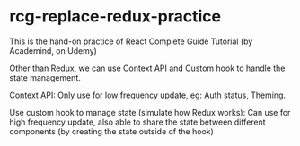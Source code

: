 # rcg-replace-redux-practice
This is the hand-on practice of React Complete Guide Tutorial (by Academind, on Udemy)

Other than Redux, we can use Context API and Custom hook to handle the state management. 

Context API: 
Only use for low frequency update, eg: Auth status, Theming.

Use custom hook to manage state (simulate how Redux works):
Can use for high frequency update, also able to share the state between different components (by creating the state outside of the hook)
